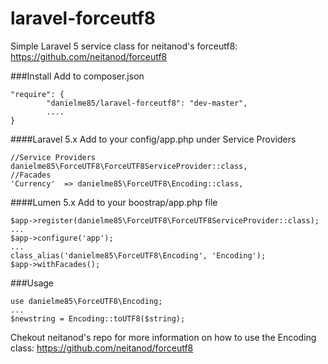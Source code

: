 # laravel-forceutf8
Simple Laravel 5 service class for neitanod's forceutf8: https://github.com/neitanod/forceutf8

###Install
Add to composer.json
 ```
 "require": {
         "danielme85/laravel-forceutf8": "dev-master",
         ....
 }
 ```

####Laravel 5.x
 Add to your config/app.php under Service Providers
            
 ```
 //Service Providers
 danielme85\ForceUTF8\ForceUTF8ServiceProvider::class,
 //Facades
 'Currency'  => danielme85\ForceUTF8\Encoding::class,
 
 ```
 
####Lumen 5.x
 Add to your boostrap/app.php file
 ```
 $app->register(danielme85\ForceUTF8\ForceUTF8ServiceProvider::class);
 ...
 $app->configure('app'); 
 ...
 class_alias('danielme85\ForceUTF8\Encoding', 'Encoding');
 $app->withFacades();
 ```
 
###Usage
 ```
 use danielme85\ForceUTF8\Encoding;
 ...
 $newstring = Encoding::toUTF8($string);
 ```
Chekout neitanod's repo for more information on how to use the Encoding class:
https://github.com/neitanod/forceutf8
